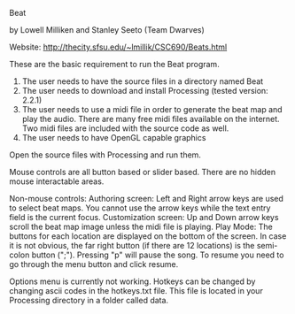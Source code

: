 Beat

by Lowell Milliken and Stanley Seeto (Team Dwarves)

Website: http://thecity.sfsu.edu/~lmillik/CSC690/Beats.html

These are the basic requirement to run the Beat program.

1. The user needs to have the source files in a directory named Beat
2. The user needs to download and install Processing (tested version: 2.2.1)
3. The user needs to use a midi file in order to generate the beat map and play the audio. There are many free midi files available on the internet. Two midi files are included with the source code as well.
4. The user needs to have OpenGL capable graphics

Open the source files with Processing and run them.

Mouse controls are all button based or slider based. There are no hidden mouse interactable areas.

Non-mouse controls:
	Authoring screen:
		Left and Right arrow keys are used to select beat maps.
		You cannot use the arrow keys while the text entry field is 		the current focus.
	Customization screen:
		Up and Down arrow keys scroll the beat map image unless the 		midi file is playing.
	Play Mode:
		The buttons for each location are displayed on the bottom of 		the screen. In case it is not obvious, the far right button 		(if there are 12 locations) is the semi-colon button (";").
		Pressing "p" will pause the song. To resume you need to go 		through the menu button and click resume.
		

Options menu is currently not working. Hotkeys can be changed by changing ascii codes in the hotkeys.txt file. This file is located in your Processing directory in a folder called data.
